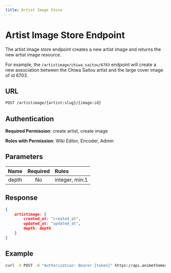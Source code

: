 ```yaml
---
title: Artist Image Store
---
```


# Artist Image Store Endpoint

The artist image store endpoint creates a new artist image and returns the new artist image resource.

For example, the `/artistimage/chiwa_saitou/6703` endpoint will create a new association between the Chiwa Saitou artist and the large cover image of id 6703.

## URL

```sh
POST /artistimage/{artist:slug}/{image:id}
```

## Authentication

**Required Permission**: create artist, create image

**Roles with Permission**: Wiki Editor, Encoder, Admin

## Parameters

| Name   | Required | Rules           |
| :---:  | :------: | :-------------- |
| depth  | No       | integer, min:1  |

## Response

```json
{
    artistimage: {
        created_at: "created_at",
        updated_at: "updated_at",
        depth: depth
    }
}
```

## Example

```bash
curl -X POST -H "Authorization: Bearer {token}" https://api.animethemes.moe/artistimage/chiwa_saitou/6703
```
